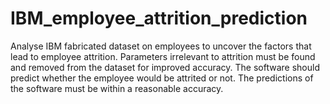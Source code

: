 # IBM_employee_attrition_prediction
Analyse IBM fabricated dataset on employees to uncover the factors that lead to employee attrition. Parameters irrelevant to attrition must be found and removed from the dataset for improved accuracy. The software should predict whether the employee would be attrited or not. The predictions of the software must be within a reasonable accuracy.
